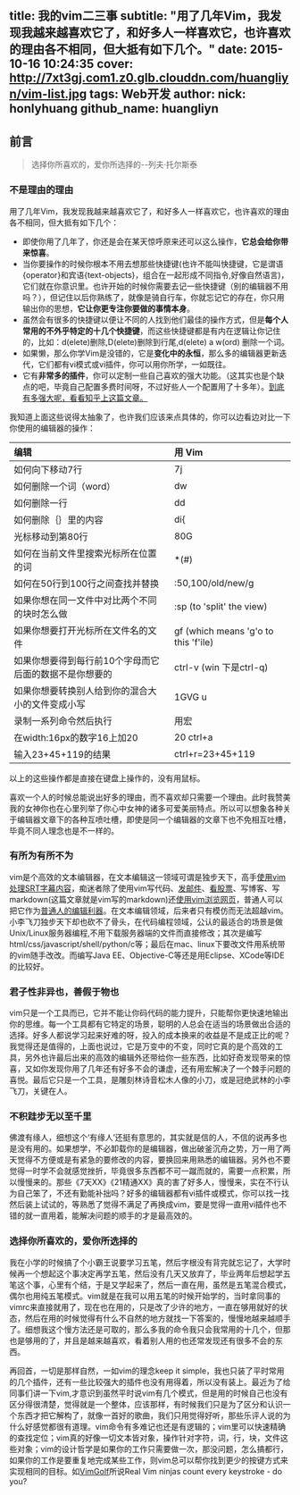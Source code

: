 title: 我的vim二三事
subtitle: "用了几年Vim，我发现我越来越喜欢它了，和好多人一样喜欢它，也许喜欢的理由各不相同，但大抵有如下几个。"
date: 2015-10-16 10:24:35
cover: http://7xt3gj.com1.z0.glb.clouddn.com/huangliyn/vim-list.jpg
tags: Web开发
author:
    nick: honlyhuang
    github_name: huangliyn
---

## 前言
> 选择你所喜欢的，爱你所选择的--列夫·托尔斯泰

### 不是理由的理由

用了几年Vim，我发现我越来越喜欢它了，和好多人一样喜欢它，也许喜欢的理由各不相同，但大抵有如下几个：
+ 即使你用了几年了，你还是会在某天惊呼原来还可以这么操作，**它总会给你带来惊喜**。
+ 当你要操作的时候你根本不用去想那些快捷键(也许不能叫快捷键，它是谓语{operator}和宾语{text-objects}，组合在一起形成不同指令,好像自然语言)，它们就在你意识里。也许开始的时候你需要去记一些快捷键（别的编辑器不用吗？），但记住以后你熟练了，就像是骑自行车，你就忘记它的存在，你只用输出你的思想，**它让你更专注你要做的事情本身**。
+ 虽然会有很多的快捷键以便让不同的人找到他们最佳的操作方式，但是**每个人常用的不外乎特定的十几个快捷键**，而这些快捷键都是有内在逻辑让你记住的，比如：d(elete)删除,D(elete)删除到行尾,d(elete)
a w(ord) 删除一个词。
+ 如果懒，那么你学Vim是没错的，它是**变化中的永恒**，那么多的编辑器更新迭代，它们都有vi模式或vi插件，你可以用你所学，一如既往。
+ 它有**非常多的插件**，你可以定制一些自己喜欢的强大功能。（这其实也是个缺点的吧，毕竟自己配置多费时间呀，不过好些人一个配置用了十多年）。[到底有多强大呢，看看知乎上这篇文章。](http://www.zhihu.com/question/20151659)

我知道上面这些说得太抽象了，也许我们应该来点具体的，你可以边看边对比一下你使用的编辑器的操作：

| 编辑 | 用 Vim |
| :----| :----- |
| 如何向下移动7行 | 7j |
| 如何删除一个词（word） | dw |
| 如何删除一行 | dd |
| 如何删除｛｝里的内容 | di{ |
| 光标移动到第80行 | 80G |
| 如何在当前文件里搜索光标所在位置的词| *(#) |
| 如何在50行到100行之间查找并替换| :50,100/old/new/g |
| 如果你想在同一文件中对比两个不同的块时怎么做| :sp (to 'split' the view) |
| 如果你想要打开光标所在文件名的文件 | gf (which means 'g'o to this 'f'ile) |
| 如果你想要得到每行前10个字母而它后面的数据不是你想要的 | ctrl-v (win 下是ctrl-q) |
| 如果你想要转换别人给到你的混合大小的文件变成小写 | 1GVG u |
| 录制一系列命令然后执行 | 用宏 |
| 在width:16px的数字16上加20 | 20 ctrl+a |
| 输入23+45+119的结果 | ctrl+r=23+45+119 |

以上的这些操作都是直接在键盘上操作的，没有用鼠标。

喜欢一个人的时候总能说出好多的理由，而不喜欢却只需要一个理由。此时我赞美我的女神你也在心里列举了你心中女神的诸多可爱美丽特点。所以可以想象各种关于编辑器文章下的各种互喷吐槽，即使是同一个编辑器的文章下也不免相互吐槽，毕竟不同人理念也是不一样的。


### 有所为有所不为

vim是个高效的文本编辑器，在文本编辑这一领域可谓是独步天下，高手[使用vim处理SRT字幕内容](http://zhuanlan.zhihu.com/vim-non-programming/19918627)，痴迷者除了使用vim写代码、[发邮件](http://www.vimer.cn?p=1222)、[看股票](http://bluegene8210.is-programmer.com/posts/67910.html)、写博客、写markdown(这篇文章就是vim写的markdown)还[使用vim浏览网页](http://www.iplaysoft.com/vimium-and-vimperator.html)，普通人可以把它作为[普通人的编辑利器](http://blog.sina.com.cn/s/blog_45dac66f010005kw.html)。在文本编辑领域，后来者只有模仿而无法超越vim。小李飞刀独步天下却也砍不了骨头，在代码编程领域，公认的最适合的场景是做Unix/Linux服务器编程,不用下载服务器端的文件而直接修改；其次是编写html/css/javascript/shell/python/c等；最后在mac、linux下要改文件用系统带的vim随手改改。而编写Java
EE、Objective-C等还是用Eclipse、XCode等IDE的比较好。

### 君子性非异也，善假于物也
vim只是一个工具而已，它并不能让你码代码的能力提升，只能帮你更快速地输出你的思维。每一个工具都有它特定的场景，聪明的人总会在适当的场景做出合适的选择。好多人都说学习起来好难的呀，投入的成本换来的收益是不是成正比的呢？我觉得还是值得的，上面也说过，它是万变中的不变，同时它真的是个高效的工具，另外也许最后出来的高效的编辑外还带给你一些东西，比如好奇发现带来的惊喜，又如你发现你用了几年还有好多不会的谦虚，还有用宏解决了一个棘手问题的喜悦。最后它只是一个工具，是雕刻林诗音松木人像的小刀，或是冠绝武林的小李飞刀，关键在人。

### 不积跬步无以至千里
佛渡有缘人，细想这个‘有缘人’还挺有意思的，其实就是信的人，不信的说再多也是没有用的。如果想学，不必卸载你的是编辑器，做出破釜沉舟之势，万一用了两天觉得不方便或是有紧急的要修改的内容，要换回来用熟悉的编辑器。另外也不要觉得一时学不会就感觉挫折，毕竟很多东西都不可一蹴而就的，需要一点积累，所以慢慢来的。那些《7天XX》《21精通XX》真的害了好多人，慢慢来，实在不行认为自己笨了，不还有勤能补拙吗？好多的编辑器都有vi插件或模式，你可以找一找然后装上试试的，等熟悉了觉得不满足了再换成vim，要是觉得一直用vi插件也不错的就一直用着，能解决问题的顺手的才是最高效的。

### 选择你所喜欢的，爱你所选择的
我在小学的时候搞了个小霸王说要学习五笔，然后字根没有背完就忘记了，大学时候再一个想起这个事决定再学五笔，然后没有几天又放弃了，毕业两年后想起学五笔这个事，心里有个结，于是又学起来了，然后一直在用，虽然是五笔混合模式，偶尔也用纯五笔模式。vim就是在我可以用五笔的时候开始学的，当时拿同事的vimrc来直接就用了，现在也在用的，只是改了少许的地方，一直在够用就好的状态，然后在用的时候觉得有什么不自然的地方就找一下答案的，慢慢地越来越顺手了。细想我这个慢方法还是可取的，那么多我的命令我只会我常用的十几个，但那也是够用的了，并且是越来越喜欢，看着别人用的也还常发现还有很多不会的东西。

再回首，一切是那样自然，一如vim的理念keep it simple，我也只装了平时常用的几个插件，还有一些比较强大的插件也没有用得着，所以没有装上。最近为了给同事们讲一下vim,才意识到虽然平时说vim有几个模式，但是用的时候自己也没有区分得很清楚，觉得就是一个整体，应该那样，有时候我们只是为了区分和认识一个东西才把它解构了，就像一首好的歌曲，我们只用觉得好听，那些乐评人说的为什么好感觉都很有道理。vim命令有多难记也还是有逻辑的；vim里可以快速精确的查找定位；vim真的好像一切文本皆对象，操作针对字符，词，行，块，文件这些对象；vim的设计哲学是如果你的工作只需要做一次，那没问题，怎么搞都行，如果你的工作是要重复地完成某些工作，则vim总可以帮你找到更少的按键方式来实现相同的目标。如[VimGolf](http://vimgolf.com/)所说Real Vim ninjas count every keystroke - do you?  
